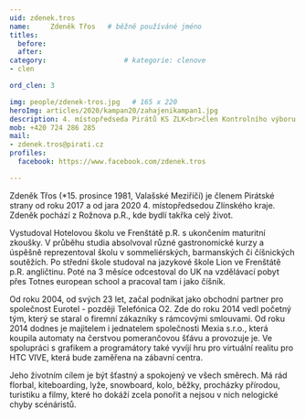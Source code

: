 ```yaml
---
uid: zdenek.tros
name:     Zdeněk Třos  	# běžně používáné jméno
titles:
  before:
  after:
category:                   # kategorie: clenove
- clen

ord_clen: 3

img: people/zdenek-tros.jpg   # 165 x 220
heroImg: articles/2020/kampan20/zahajenikampan1.jpg
description: 4. místopředseda Pirátů KS ZLK<br>člen Kontrolního výboru města <br>předseda Dozorčí rady Komerční domy Rožnov # kratký popis, max 160 znaků
mob: +420 724 286 285
mail:
- zdenek.tros@pirati.cz
profiles:
  facebook: https://www.facebook.com/zdenek.tros

---
```


Zdeněk Třos (*15. prosince 1981, Valašské Meziříčí) je členem Pirátské strany od roku 2017 a od jara 2020 4. místopředsedou Zlínského kraje. Zdeněk pochází z Rožnova p.R., kde bydlí takřka celý život.

Vystudoval Hotelovou školu ve Frenštátě p.R. s ukončením maturitní zkoušky. V průběhu studia absolvoval různé gastronomické kurzy a úspěšně reprezentoval školu v sommeliérských, barmanských či číšnických soutěžích. Po střední škole studoval na jazykové škole Lion ve Frenštátě p.R. angličtinu. Poté na 3 měsíce odcestoval do UK na vzdělávací pobyt přes Totnes european school a pracoval tam i jako číšník.

Od roku 2004, od svých 23 let, začal podnikat jako obchodní partner pro společnost Eurotel - později Telefónica O2. Zde do roku 2014 vedl početný tým, který se staral o firemní zákazníky s rámcovými smlouvami. Od roku 2014 dodnes je majitelem i jednatelem společnosti Mexia s.r.o., která koupila automaty na čerstvou pomerančovou šťávu a provozuje je. Ve spolupráci s grafikem a programátory také vyvíjí hru pro virtuální realitu pro HTC VIVE, která bude zaměřena na zábavní centra.

Jeho životním cílem je být šťastný a spokojený ve všech směrech. Má rád florbal, kiteboarding, lyže, snowboard, kolo, běžky, procházky přírodou, turistiku a filmy, které ho dokáží zcela ponořit a nejsou v nich nelogické chyby scénáristů.
